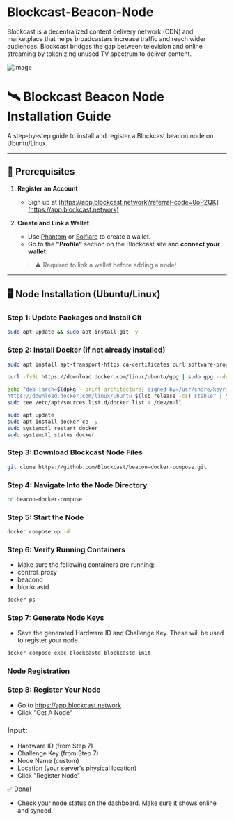 # Blockcast-Beacon-Node
Blockcast is a decentralized content delivery network (CDN) and marketplace that helps broadcasters increase traffic and reach wider audiences. Blockcast bridges the gap between television and online streaming by tokenizing unused TV spectrum to deliver content.

![image](https://github.com/user-attachments/assets/3bf223d5-8af7-4fad-a708-ede119416564)



# 🛰️ Blockcast Beacon Node Installation Guide

A step-by-step guide to install and register a Blockcast beacon node on Ubuntu/Linux.

---

## 📌 Prerequisites

1. **Register an Account**
   - Sign up at [https://app.blockcast.network?referral-code=0oP2QK](https://app.blockcast.network)

2. **Create and Link a Wallet**
   - Use [Phantom](https://phantom.app) or [Solflare](https://solflare.com) to create a wallet.
   - Go to the **"Profile"** section on the Blockcast site and **connect your wallet**.
   > ⚠️ Required to link a wallet before adding a node!

---

## 🖥️ Node Installation (Ubuntu/Linux)

### Step 1: Update Packages and Install Git
```bash
sudo apt update && sudo apt install git -y
```

### Step 2: Install Docker (if not already installed)
```bash
sudo apt install apt-transport-https ca-certificates curl software-properties-common -y

curl -fsSL https://download.docker.com/linux/ubuntu/gpg | sudo gpg --dearmor -o /usr/share/keyrings/docker-archive-keyring.gpg

echo "deb [arch=$(dpkg --print-architecture) signed-by=/usr/share/keyrings/docker-archive-keyring.gpg] \
https://download.docker.com/linux/ubuntu $(lsb_release -cs) stable" | \
sudo tee /etc/apt/sources.list.d/docker.list > /dev/null

sudo apt update
sudo apt install docker-ce -y
sudo systemctl restart docker
sudo systemctl status docker
```

### Step 3: Download Blockcast Node Files
```bash
git clone https://github.com/Blockcast/beacon-docker-compose.git
```

### Step 4: Navigate Into the Node Directory
```bash
cd beacon-docker-compose
```

### Step 5: Start the Node
```bash
docker compose up -d
```

### Step 6: Verify Running Containers
- Make sure the following containers are running:
- control_proxy
- beacond
- blockcastd

```bash
docker ps
```

### Step 7: Generate Node Keys
- Save the generated Hardware ID and Challenge Key. These will be used to register your node.
```bash
docker compose exec blockcastd blockcastd init
```

### Node Registration
### Step 8: Register Your Node
- Go to https://app.blockcast.network
- Click "Get A Node"
### Input:

- Hardware ID (from Step 7)
- Challenge Key (from Step 7)
- Node Name (custom)
- Location (your server's physical location)
- Click "Register Node"

✅ Done!
- Check your node status on the dashboard. Make sure it shows online and synced.
































